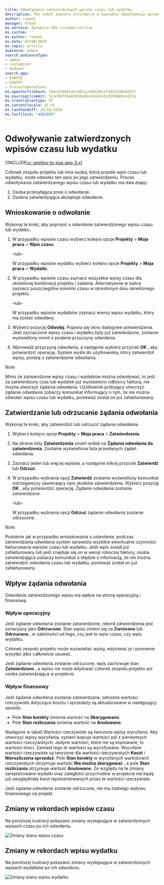 ```yaml
---
title: Odwoływanie zatwierdzonych wpisów czasu lub wydatku
description: Ten temat zawiera informacje o sposobie odwoływania uprzednio zatwierdzonej transakcji rozliczanej według czasu lub transakcji wydatku.
author: rumant
manager: kfend
ms.service: dynamics-365-customerservice
ms.custom: ''
ms.author: rumant
ms.date: 03/08/2019
ms.topic: article
audience: Admin
search.audienceType:
- admin
- customizer
- enduser
search.app:
- D365CE
- D365PS
- ProjectOperations
ms.openlocfilehash: 7bacd70881a6c463cc449a365173da5338a3d3fc
ms.sourcegitcommit: 5c4c9bf3ba018562d6cb3443c01d550489c415fa
ms.translationtype: HT
ms.contentlocale: pl-PL
ms.lasthandoff: 10/16/2020
ms.locfileid: "4082059"
---
```

# <a name="recall-approved-time-or-expense-entries"></a>Odwoływanie zatwierdzonych wpisów czasu lub wydatku

[!INCLUDE[cc-applies-to-psa-app-3.x](../includes/cc-applies-to-psa-app-3x.md)]

Członek zespołu projektu lub inna osoba, która prześle wpis czasu lub wydatku, może odwołać ten wpis po jego zatwierdzeniu. Proces odwoływania zatwierdzanego wpisu czasu lub wydatku ma dwa etapy:

1. Osoba przesyłająca prosi o odwołanie.
2. Osobna zatwierdzająca akceptuje odwołanie.

## <a name="request-a-recall"></a>Wnioskowanie o odwołanie

Wykonaj te kroki, aby poprosić o odwołanie zatwierdzonego wpisu czasu lub wydatku.

1. W przypadku wpisów czasu wybierz kolejno opcje **Projekty** \> **Moja praca** \> **Wpis czasu**.

    –lub–

    W przypadku wpisów wydatku wybierz kolejno opcje **Projekty** \> **Moja praca** \> **Wydatki**.

2. W przypadku wpisów czasu zaznacz wszystkie wpisy czasu dla określonej kombinacji projektu i zadania. Alternatywnie w siatce zaznacz poszczególne komórki czasu w określonym dniu określonego projektu.

    –lub–

    W przypadku wpisów wydatków zaznacz wiersz wpisu wydatku, który ma zostać odwołany.

3. Wybierz pozycję **Odwołaj**. Pojawia się okno dialogowe potwierdzenia. Jeśli zaznaczone wpisy czasu i wydatku były już zatwierdzone, zostanie wyświetlony monit o podanie przyczyny odwołania.
4. Wprowadź przyczynę odwołania, a następnie wybierz przycisk **OK** , aby potwierdzić operację. System wyśle do użytkownika, który zatwierdził wpisy, prośbę o zatwierdzenie odwołania.

> [!NOTE]
> Mimo że zatwierdzone wpisy czasu i wydatków można odwoływać, to jeśli za zatwierdzony czas lub wydatek już wystawiono odbiorcy fakturę, nie można utworzyć żądania odwołania. Użytkownik próbujący utworzyć żądanie odwołania zobaczy komunikat informujący o tym, że nie można odwołać wpisu czasu lub wydatku, ponieważ został on już zafakturowany.

## <a name="approve-or-reject-a-recall-request"></a>Zatwierdzanie lub odrzucanie żądania odwołania

Wykonaj te kroki, aby zatwierdzić lub odrzucić żądanie odwołania.

1. Wybierz kolejno opcje **Projekty** \> **Moja praca** \> **Zatwierdzenia**.
2. Na stronie listy **Zatwierdzenia** zmień widok na **Żądania odwołania do zatwierdzenia**. Zostanie wyświetlona lista przesłanych żądań odwołania.
3. Zaznacz jeden lub więcej wpisów, a następnie kliknij przycisk **Zatwierdź** lub **Odrzuć**.
4. W przypadku wybrania opcji **Zatwierdź** zostanie wyświetlony komunikat ostrzegawczy zawierający opis skutków zatwierdzenia. Wybierz pozycję **OK** , aby potwierdzić operację. Żądanie odwołania zostanie zatwierdzone.

    –lub–

    W przypadku wybrania opcji **Odrzuć** żądanie odwołania zostanie odrzucone.

> [!NOTE]
> Podobnie jak w przypadku wnioskowania o odwołanie, podczas zatwierdzania odwołania system sprawdza wszelkie ewentualne czynności fakturowania wpisów czasu lub wydatku. Jeśli wpis został już zafakturowany lub jeśli znajduje się on w wersji roboczej faktury, osoba zatwierdzająca zobaczy komunikat o błędzie z informacją, że nie można zatwierdzić odwołania czasu lub wydatku, ponieważ został on już zafakturowany.

## <a name="impact-of-a-recall-request"></a>Wpływ żądania odwołania

Odwołanie zatwierdzonego wpisu ma wpływ na stronę operacyjną i finansową.

### <a name="operational-impact"></a>Wpływ operacyjny

Jeśli żądanie odwołania zostanie zatwierdzone, rekord zatwierdzenia jest oznaczany jako **Odrzucono**. Stan wpisu zmieni się na **Zwrócono** lub **Odrzucono** , w zależności od tego, czy jest to wpis czasu, czy wpis wydatku.

Członek zespołu projektu może wyświetlać wpisy, edytować je i ponownie wysyłać albo całkowicie usuwać.

Jeśli żądanie odwołania zostanie odrzucone, wpis zachowuje stan **Zatwierdzono** , a wpisu nie może edytować członek zespołu projektu ani osoba zatwierdzająca w projekcie.

### <a name="financial-impact"></a>Wpływ finansowy

Jeśli żądanie odwołania zostanie zatwierdzane, odnośne wartości rzeczywiste dotyczące kosztu i sprzedaży są aktualizowane w następujący sposób:

- Pole **Stan korekty** zmienia wartość na **Skorygowano**.
- Pole **Stan rozliczania** zmienia wartość na **Anulowano**.

Następnie w tabeli Wartości rzeczywiste są tworzone wpisy wycofania. Aby utworzyć wpisy wycofania, system kopiuje wartości pól z pierwotnych wartości rzeczywistych. Jedyne wartości, które nie są kopiowane, to wartości ilości. Zamiast tego te wartości są wycofywane. Wycofane wartości rzeczywiste są tworzone dla wartości rzeczywistych **Koszt** i **Nierozliczona sprzedaż**. Pole **Stan korekty** w wycofanych wartościach rzeczywistych otrzymuje wartość **Nie można skorygować** , a pole **Stan rozliczania** otrzymuje wartość **Anulowano**. Ze względu na te zmiany zarejestrowane wydatki oraz zaległości przychodów w projekcie nie będą już uwzględniały kwot reprezentowanych przez te wartości rzeczywiste.

Jeśli żądanie odwołania zostanie odrzucone, nie ma żadnego wpływu finansowego na projekt.

## <a name="changes-to-time-entry-records"></a>Zmiany w rekordach wpisów czasu

Na poniższej ilustracji pokazano zmiany występujące w zatwierdzonych wpisach czasu po ich odwołaniu.

![Zmiany stanu wpisu czasu](media/TimeEntryStateTransitions.png)

## <a name="changes-to-expense-entry-records"></a>Zmiany w rekordach wpisu wydatku

Na poniższej ilustracji pokazano zmiany występujące w zatwierdzonych wpisach wydatków po ich odwołaniu.

![Zmiany stanu wpisu wydatku](media/ExpenseEntryStateTransitions.png)
